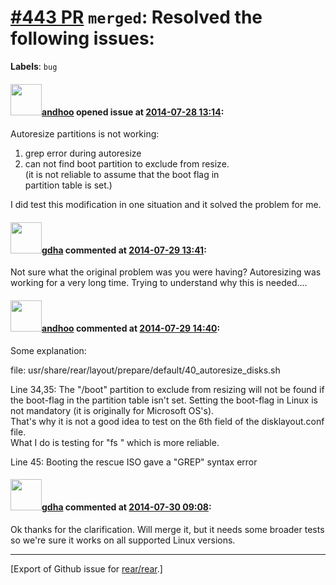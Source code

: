 [\#443 PR](https://github.com/rear/rear/pull/443) `merged`: Resolved the following issues:
==========================================================================================

**Labels**: `bug`

#### <img src="https://avatars.githubusercontent.com/u/8149516?v=4" width="50">[andhoo](https://github.com/andhoo) opened issue at [2014-07-28 13:14](https://github.com/rear/rear/pull/443):

Autoresize partitions is not working:

1.  grep error during autoresize
2.  can not find boot partition to exclude from resize.  
    (it is not reliable to assume that the boot flag in  
    partition table is set.)

I did test this modification in one situation and it solved the problem
for me.

#### <img src="https://avatars.githubusercontent.com/u/888633?u=cdaeb31efcc0048d3619651aa18dd4b76e636b21&v=4" width="50">[gdha](https://github.com/gdha) commented at [2014-07-29 13:41](https://github.com/rear/rear/pull/443#issuecomment-50477095):

Not sure what the original problem was you were having? Autoresizing was
working for a very long time. Trying to understand why this is
needed....

#### <img src="https://avatars.githubusercontent.com/u/8149516?v=4" width="50">[andhoo](https://github.com/andhoo) commented at [2014-07-29 14:40](https://github.com/rear/rear/pull/443#issuecomment-50484840):

Some explanation:

file: usr/share/rear/layout/prepare/default/40\_autoresize\_disks.sh

Line 34,35: The "/boot" partition to exclude from resizing will not be
found if the boot-flag in the partition table isn't set. Setting the
boot-flag in Linux is not mandatory (it is originally for Microsoft
OS's).  
That's why it is not a good idea to test on the 6th field of the
disklayout.conf file.  
What I do is testing for "fs <mountpoint>" which is more reliable.

Line 45: Booting the rescue ISO gave a "GREP" syntax error

#### <img src="https://avatars.githubusercontent.com/u/888633?u=cdaeb31efcc0048d3619651aa18dd4b76e636b21&v=4" width="50">[gdha](https://github.com/gdha) commented at [2014-07-30 09:08](https://github.com/rear/rear/pull/443#issuecomment-50591098):

Ok thanks for the clarification. Will merge it, but it needs some
broader tests so we're sure it works on all supported Linux versions.

------------------------------------------------------------------------

\[Export of Github issue for
[rear/rear](https://github.com/rear/rear).\]
